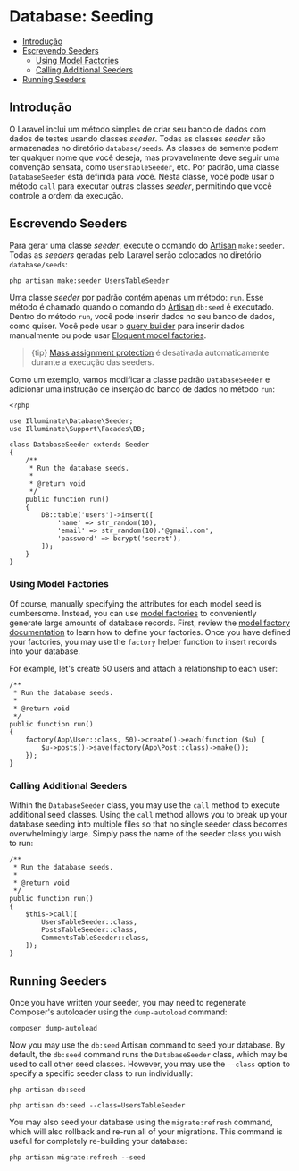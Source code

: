 # Database: Seeding

- [Introdução](#introduction)
- [Escrevendo Seeders](#writing-seeders)
    - [Using Model Factories](#using-model-factories)
    - [Calling Additional Seeders](#calling-additional-seeders)
- [Running Seeders](#running-seeders)

<a name="introduction"></a>
## Introdução

O Laravel inclui um método simples de criar seu banco de dados com dados de testes usando classes _seeder_. Todas as classes _seeder_ são armazenadas no diretório `database/seeds`. As classes de semente podem ter qualquer nome que você deseja, mas provavelmente deve seguir uma convenção sensata, como `UsersTableSeeder`, etc. Por padrão, uma classe `DatabaseSeeder` está definida para você. Nesta classe, você pode usar o método `call` para executar outras classes _seeder_, permitindo que você controle a ordem da execução.

<a name="writing-seeders"></a>
## Escrevendo Seeders

Para gerar uma classe _seeder_, execute o comando do [Artisan](docs/{{version}}/artisan) `make:seeder`. Todas as _seeders_ geradas pelo Laravel serão colocados no diretório `database/seeds`:

    php artisan make:seeder UsersTableSeeder

Uma classe _seeder_ por padrão contém apenas um método: `run`. Esse método é chamado quando o comando do [Artisan](/docs/{{version}}/artisan) `db:seed` é executado. Dentro do método `run`, você pode inserir dados no seu banco de dados, como quiser. Você pode usar o [query builder](/docs/{{version}}/queries) para inserir dados manualmente ou pode usar [Eloquent model factories](/docs/{{version}}/database-testing#writing-factories).

> {tip} [Mass assignment protection](/docs/{{version}}/eloquent#mass-assignment) é desativada automaticamente durante a execução das seeders.

Como um exemplo, vamos modificar a classe padrão `DatabaseSeeder` e adicionar uma instrução de inserção do banco de dados no método `run`:

    <?php

    use Illuminate\Database\Seeder;
    use Illuminate\Support\Facades\DB;

    class DatabaseSeeder extends Seeder
    {
        /**
         * Run the database seeds.
         *
         * @return void
         */
        public function run()
        {
            DB::table('users')->insert([
                'name' => str_random(10),
                'email' => str_random(10).'@gmail.com',
                'password' => bcrypt('secret'),
            ]);
        }
    }

<a name="using-model-factories"></a>
### Using Model Factories

Of course, manually specifying the attributes for each model seed is cumbersome. Instead, you can use [model factories](/docs/{{version}}/database-testing#writing-factories) to conveniently generate large amounts of database records. First, review the [model factory documentation](/docs/{{version}}/database-testing#writing-factories) to learn how to define your factories. Once you have defined your factories, you may use the `factory` helper function to insert records into your database.

For example, let's create 50 users and attach a relationship to each user:

    /**
     * Run the database seeds.
     *
     * @return void
     */
    public function run()
    {
        factory(App\User::class, 50)->create()->each(function ($u) {
            $u->posts()->save(factory(App\Post::class)->make());
        });
    }

<a name="calling-additional-seeders"></a>
### Calling Additional Seeders

Within the `DatabaseSeeder` class, you may use the `call` method to execute additional seed classes. Using the `call` method allows you to break up your database seeding into multiple files so that no single seeder class becomes overwhelmingly large. Simply pass the name of the seeder class you wish to run:

    /**
     * Run the database seeds.
     *
     * @return void
     */
    public function run()
    {
        $this->call([
            UsersTableSeeder::class,
            PostsTableSeeder::class,
            CommentsTableSeeder::class,
        ]);
    }

<a name="running-seeders"></a>
## Running Seeders

Once you have written your seeder, you may need to regenerate Composer's autoloader using the `dump-autoload` command:

    composer dump-autoload

Now you may use the `db:seed` Artisan command to seed your database. By default, the `db:seed` command runs the `DatabaseSeeder` class, which may be used to call other seed classes. However, you may use the `--class` option to specify a specific seeder class to run individually:

    php artisan db:seed

    php artisan db:seed --class=UsersTableSeeder

You may also seed your database using the `migrate:refresh` command, which will also rollback and re-run all of your migrations. This command is useful for completely re-building your database:

    php artisan migrate:refresh --seed
